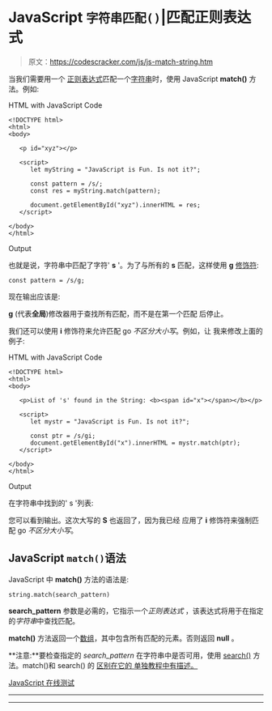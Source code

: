# JavaScript `字符串匹配()`|匹配正则表达式

> 原文：<https://codescracker.com/js/js-match-string.htm>

当我们需要用一个 [正则表达式](/js/js-regular-expression.htm)匹配一个[字符串](/js/js-strings.htm)时，使用 JavaScript **match()** 方法。例如:

HTML with JavaScript Code

```
<!DOCTYPE html>
<html>
<body>

   <p id="xyz"></p>

   <script>
      let myString = "JavaScript is Fun. Is not it?";

      const pattern = /s/;
      const res = myString.match(pattern);

      document.getElementById("xyz").innerHTML = res;
   </script>

</body>
</html>
```

Output

也就是说，字符串中匹配了字符' **s** '。为了与所有的 **s** 匹配，这样使用 **g** [修饰符](/js/js-regular-expression.htm#a):

```
const pattern = /s/g;
```

现在输出应该是:

**g** (代表**全局**)修改器用于查找所有匹配，而不是在第一个匹配 后停止。

我们还可以使用 **i** 修饰符来允许匹配 go *不区分大小写*。例如，让 我来修改上面的例子:

HTML with JavaScript Code

```
<!DOCTYPE html>
<html>
<body>

   <p>List of 's' found in the String: <b><span id="x"></span></b></p>

   <script>
      let mystr = "JavaScript is Fun. Is not it?";

      const ptr = /s/gi;
      document.getElementById("x").innerHTML = mystr.match(ptr);
   </script>

</body>
</html>
```

Output

在字符串中找到的' s '列表:

您可以看到输出。这次大写的 **S** 也返回了，因为我已经 应用了 **i** 修饰符来强制匹配 go *不区分大小写*。

## JavaScript `match()`语法

JavaScript 中 **match()** 方法的语法是:

```
string.match(search_pattern)
```

**search_pattern** 参数是必需的，它指示一个*正则表达式* ，该表达式将用于在指定的*字符串*中查找匹配。

**match()** 方法返回一个[数组](/js/js-arrays.htm)，其中包含所有匹配的元素。否则返回 **null** 。

**注意:**要检查指定的 *search_pattern* 在字符串中是否可用，使用 [search()](/js/js-search-string.htm) 方法。match()和 search() 的 [区别在它的 单独教程中有描述。](/js/js-match-vs-search.htm)

[JavaScript 在线测试](/exam/showtest.php?subid=6)

* * *

* * *